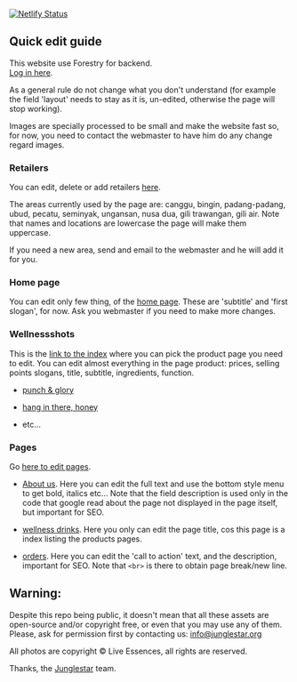 [![Netlify Status](https://api.netlify.com/api/v1/badges/7f220eb8-49b7-42f9-bce9-4fc271162a50/deploy-status)](https://app.netlify.com/sites/liveessences/deploys)

## Quick edit guide

This website use Forestry for backend.  
[Log in here](https://app.forestry.io/login).  

As a general rule do not change what you don't understand (for example the field 'layout' needs to stay as it is, un-edited, otherwise the page will stop working).

Images are specially processed to be small and make the website fast so, for now, you need to contact the webmaster to have him do any change regard images.

### Retailers

You can edit, delete or add retailers [here](https://app.forestry.io/sites/zz6u0rsiwxlcxw/#/pages/_data-retailers-yaml).  

The areas currently used by the page are: canggu, bingin, padang-padang, ubud, pecatu, seminyak, ungansan, nusa dua, gili trawangan, gili air. Note that names and locations are lowercase the page will make them uppercase.

If you need a new area, send and email to the webmaster and he will add it for you.

### Home page

You can edit only few thing, of the [home page](https://app.forestry.io/sites/zz6u0rsiwxlcxw/#/pages/index-md). These are 'subtitle' and 'first slogan', for now. Ask you webmaster if you need to make more changes.


### Wellnessshots

This is the [link to the index](https://app.forestry.io/sites/zz6u0rsiwxlcxw/#/sections/wellnessshots/_wellnessshots) where you can pick the product page you need to edit. You can edit almost everything in the page product: prices, selling points slogans, title, subtitle, ingredients, function.

- [punch & glory](https://app.forestry.io/sites/zz6u0rsiwxlcxw/#/pages/_wellnessshots-punch-glory-md/)

- [hang in there, honey](https://app.forestry.io/sites/zz6u0rsiwxlcxw/#/pages/_wellnessshots-hang-in-there-honey-md/)

- etc...

### Pages

Go [here to edit pages](https://app.forestry.io/sites/zz6u0rsiwxlcxw/#/sections/pages/_pages).

- [About us](https://app.forestry.io/sites/zz6u0rsiwxlcxw/#/pages/_pages-about-us-md/). Here you can edit the full text and use the bottom style menu to get bold, italics etc... Note that the field description is used only in the code that google read about the page not displayed in the page itself, but important for SEO.

- [wellness drinks](https://app.forestry.io/sites/zz6u0rsiwxlcxw/#/pages/_pages-wellness-drinks-md/). Here you only can edit the page title, cos this page is a index listing the products pages.

- [orders](https://app.forestry.io/sites/zz6u0rsiwxlcxw/#/pages/_pages-orders-md/). Here you can edit the 'call to action' text, and the description, important for SEO. Note that ```<br>``` is there to obtain page break/new line.


## Warning:

Despite this repo being public, it doesn't mean that all these assets are open-source and/or copyright free, or even that you may use any of them. Please, ask for permission first by contacting us: info@junglestar.org  

All photos are copyright © Live Essences, all rights are reserved.  

Thanks, the [Junglestar](http://junglestar.org) team.

